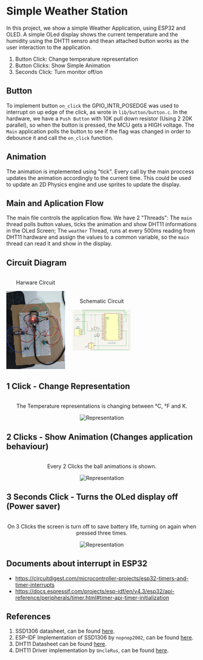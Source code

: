 # Simple Weather Station

In this project, we show a simple Weather Application, using ESP32 and OLED. A simple OLed display shows the current temperature and the humidity using the DHT11 sensro and thean attached button works as the user interaction to the application.

1. Button Click: Change temperature representation
1. Button Clicks: Show Simple Animation
1. Seconds Click: Turn monitor off/on

## Button

To implement button `on_click` the GPIO_INTR_POSEDGE was used to interrupt on up edge of the click, as wrote in `lib/button/button.c`. In the hardware, we have a `Push Button` with 10K pull down resistor (Using 2 20K parallel), so when the button is pressed, the MCU gets a HIGH voltage.
The `Main` application polls the button to see if the flag was changed in order to debounce it and call the `on_click` function.

## Animation

The animation is implemented using "tick". Every call by the main proccess updates the animation accordingly to the current time. This could be used to update an 2D Physics engine and use sprites to update the display.

## Main and Aplication Flow

The main file controls the application flow. We have 2 "Threads": The `main` thread polls button values, ticks the animation and show DHT11 informations in
the OLed Screen; The `weather` Thread, runs at every 500ms reading from DHT11 hardware and assign the values to a common variable, so the `main` thread can read it and show in the display.


## Circuit Diagram


<div style="display: grid; grid-template-columns: 1fr 1fr 1fr; column-gap: 20px; place-items: center;">
    <div>
        <p style="text-align: center">Harware Circuit</p>
        <img style="max-width: 100%; max-height: 100%;" src="./docs/circuit2.jpeg" alt="Harware Circuits">
    </div>
    <div>
        <p style="text-align: center">Schematic Circuit</p>
        <img style="max-width: 100%; max-height: 100%;" src="./docs/kicad.jpeg" alt="Schematic Circuits">
    </div>
</div>

## 1 Click - Change Representation


<div style="place-items: center; display: grid;">
    <p style="text-align: center">The Temperature representations is changing between °C, °F and K.</p>
    <img src="./docs/representation.gif" alt="Representation">
</div>


## 2 Clicks - Show Animation (Changes application behaviour)

<div style="place-items: center; display: grid;">
    <p style="text-align: center">Every 2 Clicks the ball animations is shown.</p>
    <img src="./docs/animation.gif" alt="Representation">
</div>

## 3 Seconds Click - Turns the OLed display off (Power saver)

<div style="place-items: center; display: grid;">
    <p style="text-align: center">On 3 Clicks the screen is turn off to save battery life, turning on again when pressed three times.</p>
    <img src="./docs/shutdown.gif" alt="Representation">
</div>


## Documents about interrupt in ESP32
 - https://circuitdigest.com/microcontroller-projects/esp32-timers-and-timer-interrupts
 - https://docs.espressif.com/projects/esp-idf/en/v4.3/esp32/api-reference/peripherals/timer.html#timer-api-timer-initialization


## References

1. SSD1306 datasheet, can be found [here](https://www.alldatasheet.com/view.jsp?Searchword=Ssd1306%20datasheet&gad=1&gclid=Cj0KCQjw0tKiBhC6ARIsAAOXutlKWRNAzstZ96tXT6xcJW5a0YPrZwLqGcYIT_aOV5m33F_SBqrCLvEaAmuXEALw_wcB).
1. ESP-IDF Implementation of SSD1306 by `nopnop2002`, can be found [here](https://github.com/nopnop2002/esp-idf-ssd1306).
1. DHT11 Datasheet can be found [here](https://www.alldatasheet.com/view.jsp?Searchword=Dht11%20datasheet&gad=1&gclid=Cj0KCQjw9deiBhC1ARIsAHLjR2AGMjLPtpIg5_IqeDmJ1VmYxvTDiGTHjKHhD6Tg9kuFvFfot_n41hsaAssLEALw_wcB).
1. DHT11 Driver implementation by `UncleRus`, can be found [here](https://github.com/UncleRus/esp-idf-lib/tree/master/components/dht).